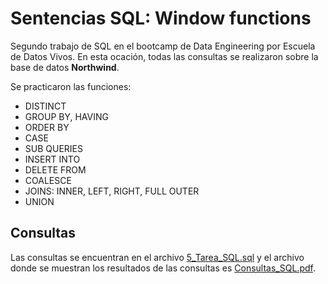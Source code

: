 # Sentencias SQL: Window functions

Segundo trabajo de SQL en el bootcamp de Data Engineering por Escuela de Datos Vivos. En esta ocación, todas las consultas se realizaron sobre la base de datos **Northwind**.

Se practicaron las funciones: 
- DISTINCT
- GROUP BY, HAVING
- ORDER BY
- CASE 
- SUB QUERIES
- INSERT INTO 
- DELETE FROM 
- COALESCE 
- JOINS: INNER, LEFT, RIGHT, FULL OUTER 
- UNION 

## Consultas 

Las consultas se encuentran en el archivo [5_Tarea_SQL.sql](5_Tarea_SQL.sql) y el archivo donde se muestran los resultados de las consultas es [Consultas_SQL.pdf](Consultas_SQL.pdf). 



